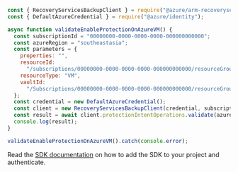 ```javascript
const { RecoveryServicesBackupClient } = require("@azure/arm-recoveryservicesbackup");
const { DefaultAzureCredential } = require("@azure/identity");

async function validateEnableProtectionOnAzureVM() {
  const subscriptionId = "00000000-0000-0000-0000-000000000000";
  const azureRegion = "southeastasia";
  const parameters = {
    properties: "",
    resourceId:
      "/subscriptions/00000000-0000-0000-0000-000000000000/resourceGroups/arunaupgrade/providers/Microsoft.Compute/VirtualMachines/upgrade1",
    resourceType: "VM",
    vaultId:
      "/Subscriptions/00000000-0000-0000-0000-000000000000/resourceGroups/myRG/providers/Microsoft.RecoveryServices/Vaults/myVault",
  };
  const credential = new DefaultAzureCredential();
  const client = new RecoveryServicesBackupClient(credential, subscriptionId);
  const result = await client.protectionIntentOperations.validate(azureRegion, parameters);
  console.log(result);
}

validateEnableProtectionOnAzureVM().catch(console.error);
```

Read the [SDK documentation](https://github.com/Azure/azure-sdk-for-js/blob/%40azure%2Farm-recoveryservicesbackup_9.0.0/sdk/recoveryservicesbackup/arm-recoveryservicesbackup/README.md) on how to add the SDK to your project and authenticate.
